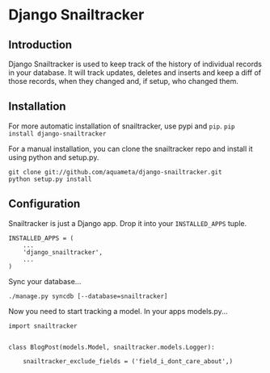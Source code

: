 # Django Snailtracker

## Introduction

Django Snailtracker is used to keep track of the history of individual records in your database. It will track updates, deletes and inserts and keep a diff of those records, when they changed and, if setup, who changed them.

## Installation

For more automatic installation of snailtracker, use pypi and `pip`.
`pip install django-snailtracker`

For a manual installation, you can clone the snailtracker repo and install it using python and setup.py.

    git clone git://github.com/aquameta/django-snailtracker.git
    python setup.py install

## Configuration

Snailtracker is just a Django app. Drop it into your `INSTALLED_APPS` tuple.

    INSTALLED_APPS = (
        ...
        'django_snailtracker',
        ...
    )

Sync your database...

    ./manage.py syncdb [--database=snailtracker]

Now you need to start tracking a model. In your apps models.py...

    import snailtracker


    class BlogPost(models.Model, snailtracker.models.Logger):

        snailtracker_exclude_fields = ('field_i_dont_care_about',)




